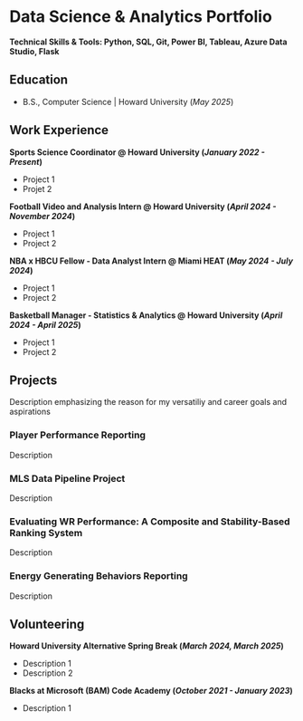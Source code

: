 # Data Science & Analytics Portfolio
**Technical Skills & Tools: Python, SQL, Git, Power BI, Tableau, Azure Data Studio, Flask**
## Education
- B.S., Computer Science | Howard University (_May 2025_)

## Work Experience
**Sports Science Coordinator @ Howard University (_January 2022 - Present_)**
- Project 1
- Projet 2

**Football Video and Analysis Intern @ Howard University (_April 2024 - November 2024_)**
- Project 1
- Project 2

**NBA x HBCU Fellow - Data Analyst Intern @ Miami HEAT (_May 2024 - July 2024_)**
- Project 1
- Project 2

**Basketball Manager - Statistics & Analytics @ Howard University (_April 2024 - April 2025_)**
- Project 1
- Project 2

## Projects
Description emphasizing the reason for my versatiliy and career goals and aspirations
### Player Performance Reporting
Description

### MLS Data Pipeline Project
Description

### Evaluating WR Performance: A Composite and Stability-Based Ranking System
Description

### Energy Generating Behaviors Reporting
Description

## Volunteering
**Howard University Alternative Spring Break (_March 2024, March 2025_)**
- Description 1
- Description 2

**Blacks at Microsoft (BAM) Code Academy (_October 2021 - January 2023_)**
- Description 1





